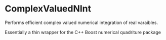 # ComplexValuedNInt
Performs efficient complex valued numerical integration of real varaibles. 

Essentially a thin wrapper for the C++ Boost numerical quadriture package

